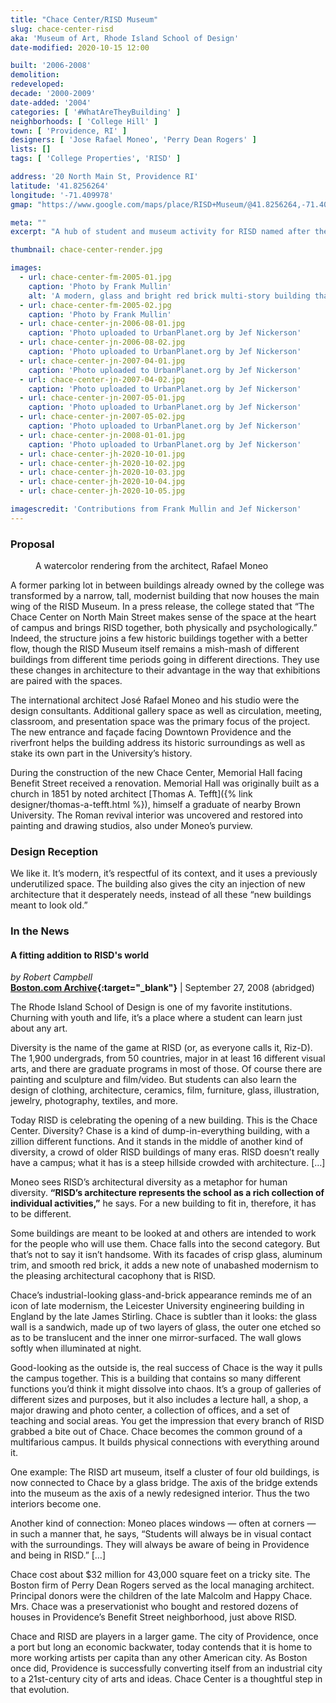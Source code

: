 ```yaml
---
title: "Chace Center/RISD Museum"
slug: chace-center-risd
aka: 'Museum of Art, Rhode Island School of Design'
date-modified: 2020-10-15 12:00

built: '2006-2008'
demolition: 
redeveloped: 
decade: '2000-2009'
date-added: '2004'
categories: [ '#WhatAreTheyBuilding' ]
neighborhoods: [ 'College Hill' ]
town: [ 'Providence, RI' ]
designers: [ 'Jose Rafael Moneo', 'Perry Dean Rogers' ]
lists: []
tags: [ 'College Properties', 'RISD' ]

address: '20 North Main St, Providence RI'
latitude: '41.8256264'
longitude: '-71.409978'
gmap: "https://www.google.com/maps/place/RISD+Museum/@41.8256264,-71.409978,17z/data=!4m13!1m7!3m6!1s0x89e4451647ff1dc3:0x4ad014c2f87eb1a!2s4+S+Main+St,+Providence,+RI+02903!3b1!8m2!3d41.8256264!4d-71.4077893!3m4!1s0x89e445164b5ec617:0x49112556d05817bc!8m2!3d41.8261771!4d-71.4080181"

meta: ""
excerpt: "A hub of student and museum activity for RISD named after the late Happy Chase, an ardent preservationist of properties along Benefit Street"

thumbnail: chace-center-render.jpg

images:
  - url: chace-center-fm-2005-01.jpg
    caption: 'Photo by Frank Mullin'
    alt: 'A modern, glass and bright red brick multi-story building that houses a portion of the Rhode Island School of Design Museum. Its facade is madeof panels of translucent glass and aluminum which reflects or lets light through without flooding the interior museum spaces with natural light that could damage artworks.'
  - url: chace-center-fm-2005-02.jpg
    caption: 'Photo by Frank Mullin'
  - url: chace-center-jn-2006-08-01.jpg
    caption: 'Photo uploaded to UrbanPlanet.org by Jef Nickerson'
  - url: chace-center-jn-2006-08-02.jpg
    caption: 'Photo uploaded to UrbanPlanet.org by Jef Nickerson'
  - url: chace-center-jn-2007-04-01.jpg
    caption: 'Photo uploaded to UrbanPlanet.org by Jef Nickerson'
  - url: chace-center-jn-2007-04-02.jpg
    caption: 'Photo uploaded to UrbanPlanet.org by Jef Nickerson'
  - url: chace-center-jn-2007-05-01.jpg
    caption: 'Photo uploaded to UrbanPlanet.org by Jef Nickerson'
  - url: chace-center-jn-2007-05-02.jpg
    caption: 'Photo uploaded to UrbanPlanet.org by Jef Nickerson'
  - url: chace-center-jn-2008-01-01.jpg
    caption: 'Photo uploaded to UrbanPlanet.org by Jef Nickerson'
  - url: chace-center-jh-2020-10-01.jpg
  - url: chace-center-jh-2020-10-02.jpg
  - url: chace-center-jh-2020-10-03.jpg
  - url: chace-center-jh-2020-10-04.jpg
  - url: chace-center-jh-2020-10-05.jpg

imagescredit: 'Contributions from Frank Mullin and Jef Nickerson'
---
```


### Proposal

<figure class="u__img u__img--right" aria-hidden="true">
  <a href="#photo-4">
    <img src="{{ site.propimg_path }}{{ page.slug }}/chace-center-render.jpg" alt="" />
  </a>
  <figcaption>A watercolor rendering from the architect, Rafael Moneo</figcaption>
</figure>

A former parking lot in between buildings already owned by the college was transformed by a narrow, tall, modernist building that now houses the main wing of the RISD Museum. In a press release, the college stated that “The Chace Center on North Main Street makes sense of the space at the heart of campus and brings RISD together, both physically and psychologically.” Indeed, the structure joins a few historic buildings together with a better flow, though the RISD Museum itself remains a mish-mash of different buildings from different time periods going in different directions. They use these changes in architecture to their advantage in the way that exhibitions are paired with the spaces. 

The international architect José Rafael Moneo and his studio were the design consultants. Additional gallery space as well as circulation, meeting, classroom, and presentation space was the primary focus of the project. The new entrance and façade facing Downtown Providence and the riverfront helps the building address its historic surroundings as well as stake its own part in the University’s history. 

During the construction of the new Chace Center, Memorial Hall facing Benefit Street received a renovation. Memorial Hall was originally built as a church in 1851 by noted architect [Thomas A. Tefft]({% link designer/thomas-a-tefft.html %}), himself a graduate of nearby Brown University. The Roman revival interior was uncovered and restored into painting and drawing studios, also under Moneo’s purview. 


### Design Reception

We like it. It’s modern, it’s respectful of its context, and it uses a previously underutilized space. The building also gives the city an injection of new architecture that it desperately needs, instead of all these “new buildings meant to look old.”


### In the News

#### A fitting addition to RISD's world

_by Robert Campbell_  
**[Boston.com Archive](//archive.boston.com/ae/theater_arts/articles/2008/09/27/a_fitting_addition_to_risds_world/){:target="_blank"}** | September 27, 2008 (abridged)

The Rhode Island School of Design is one of my favorite institutions. Churning with youth and life, it’s a place where a student can learn just about any art.

Diversity is the name of the game at RISD (or, as everyone calls it, Riz-D). The 1,900 undergrads, from 50 countries, major in at least 16 different visual arts, and there are graduate programs in most of those. Of course there are painting and sculpture and film/video. But students can also learn the design of clothing, architecture, ceramics, film, furniture, glass, illustration, jewelry, photography, textiles, and more.

Today RISD is celebrating the opening of a new building. This is the Chace Center. Diversity? Chase is a kind of dump-in-everything building, with a zillion different functions. And it stands in the middle of another kind of diversity, a crowd of older RISD buildings of many eras. RISD doesn’t really have a campus; what it has is a steep hillside crowded with architecture. […]

Moneo sees RISD’s architectural diversity as a metaphor for human diversity. **“RISD’s architecture represents the school as a rich collection of individual activities,”** he says. For a new building to fit in, therefore, it has to be different.

Some buildings are meant to be looked at and others are intended to work for the people who will use them. Chace falls into the second category. But that’s not to say it isn’t handsome. With its facades of crisp glass, aluminum trim, and smooth red brick, it adds a new note of unabashed modernism to the pleasing architectural cacophony that is RISD.

Chace’s industrial-looking glass-and-brick appearance reminds me of an icon of late modernism, the Leicester University engineering building in England by the late James Stirling. Chace is subtler than it looks: the glass wall is a sandwich, made up of two layers of glass, the outer one etched so as to be translucent and the inner one mirror-surfaced. The wall glows softly when illuminated at night.

Good-looking as the outside is, the real success of Chace is the way it pulls the campus together. This is a building that contains so many different functions you’d think it might dissolve into chaos. It’s a group of galleries of different sizes and purposes, but it also includes a lecture hall, a shop, a major drawing and photo center, a collection of offices, and a set of teaching and social areas. You get the impression that every branch of RISD grabbed a bite out of Chace. Chace becomes the common ground of a multifarious campus. It builds physical connections with everything around it.

One example: The RISD art museum, itself a cluster of four old buildings, is now connected to Chace by a glass bridge. The axis of the bridge extends into the museum as the axis of a newly redesigned interior. Thus the two interiors become one.

Another kind of connection: Moneo places windows — often at corners — in such a manner that, he says, “Students will always be in visual contact with the surroundings. They will always be aware of being in Providence and being in RISD.” […]

Chace cost about $32 million for 43,000 square feet on a tricky site. The Boston firm of Perry Dean Rogers served as the local managing architect. Principal donors were the children of the late Malcolm and Happy Chace. Mrs. Chace was a preservationist who bought and restored dozens of houses in Providence’s Benefit Street neighborhood, just above RISD.

Chace and RISD are players in a larger game. The city of Providence, once a port but long an economic backwater, today contends that it is home to more working artists per capita than any other American city. As Boston once did, Providence is successfully converting itself from an industrial city to a 21st-century city of arts and ideas. Chace Center is a thoughtful step in that evolution.
